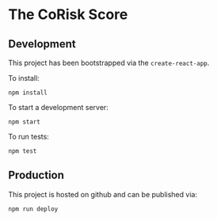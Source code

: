 # The CoRisk Score

## Development

This project has been bootstrapped via the `create-react-app`.

To install:
```
npm install
```

To start a development server:
```
npm start
```

To run tests:
```
npm test
```

## Production

This project is hosted on github and can be published via:
```
npm run deploy
```
